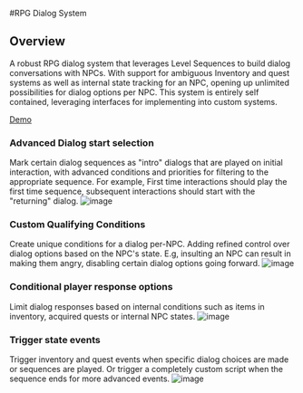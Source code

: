 
#RPG Dialog System

## Overview 
A robust RPG dialog system that leverages Level Sequences to build dialog conversations with NPCs. With support for ambiguous Inventory and quest systems as well as internal state tracking for an NPC, opening up unlimited possibilities for dialog options per NPC. This system is entirely self contained, leveraging interfaces for implementing into custom systems.

[Demo](https://youtu.be/_dfELBeyVXk)



### Advanced Dialog start selection
Mark certain dialog sequences as "intro" dialogs that are played on initial interaction, with advanced conditions and priorities for filtering to the appropriate sequence.  For example, First time interactions should play the first time sequence, subsequent interactions should start with the "returning" dialog.
![image](https://github.com/user-attachments/assets/d5e4492b-fb16-4be1-97a8-cfecceb8198d)


### Custom Qualifying Conditions
Create unique conditions for a dialog per-NPC.  Adding refined control over dialog options based on the NPC's state.  E.g, insulting an NPC can result in making them angry, disabling certain dialog options going forward.
![image](https://github.com/user-attachments/assets/42500626-a66a-4fdf-9d3a-d930047c4019)


### Conditional player response options
Limit dialog responses based on internal conditions such as items in inventory, acquired quests or internal NPC states.
![image](https://github.com/user-attachments/assets/9caab925-1f4f-4a1a-bfb6-1c277ed2e537)



### Trigger state events
Trigger inventory and quest events when specific dialog choices are made or sequences are played. Or trigger a completely custom script when the sequence ends for more advanced events.
![image](https://github.com/user-attachments/assets/9d3f567b-42a1-4fef-8aa8-8fe9f6e96cb2)
